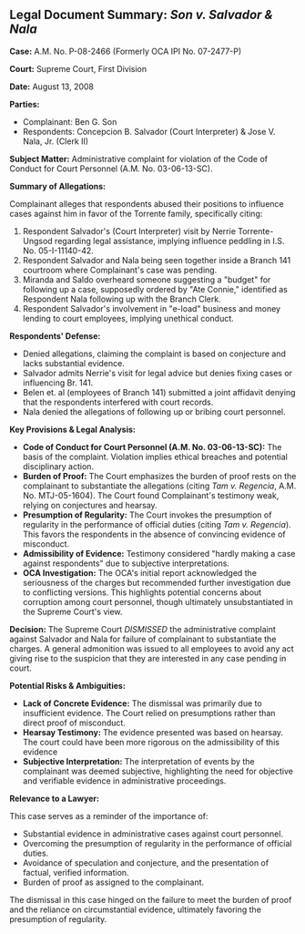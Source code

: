 ## Legal Document Summary: *Son v. Salvador & Nala*

**Case:** A.M. No. P-08-2466 (Formerly OCA IPI No. 07-2477-P)

**Court:** Supreme Court, First Division

**Date:** August 13, 2008

**Parties:**

*   Complainant: Ben G. Son
*   Respondents: Concepcion B. Salvador (Court Interpreter) & Jose V. Nala, Jr. (Clerk II)

**Subject Matter:** Administrative complaint for violation of the Code of Conduct for Court Personnel (A.M. No. 03-06-13-SC).

**Summary of Allegations:**

Complainant alleges that respondents abused their positions to influence cases against him in favor of the Torrente family, specifically citing:

1.  Respondent Salvador's (Court Interpreter) visit by Nerrie Torrente-Ungsod regarding legal assistance, implying influence peddling in I.S. No. 05-I-11140-42.
2.  Respondent Salvador and Nala being seen together inside a Branch 141 courtroom where Complainant's case was pending.
3.  Miranda and Saldo overheard someone suggesting a "budget" for following up a case, supposedly ordered by "Ate Connie," identified as Respondent Nala following up with the Branch Clerk.
4.  Respondent Salvador's involvement in "e-load" business and money lending to court employees, implying unethical conduct.

**Respondents' Defense:**

*   Denied allegations, claiming the complaint is based on conjecture and lacks substantial evidence.
*   Salvador admits Nerrie's visit for legal advice but denies fixing cases or influencing Br. 141.
*   Belen et. al (employees of Branch 141) submitted a joint affidavit denying that the respondents interfered with court records.
*   Nala denied the allegations of following up or bribing court personnel.

**Key Provisions & Legal Analysis:**

*   **Code of Conduct for Court Personnel (A.M. No. 03-06-13-SC):** The basis of the complaint. Violation implies ethical breaches and potential disciplinary action.
*   **Burden of Proof:** The Court emphasizes the burden of proof rests on the complainant to substantiate the allegations (citing *Tam v. Regencia*, A.M. No. MTJ-05-1604). The Court found Complainant's testimony weak, relying on conjectures and hearsay.
*   **Presumption of Regularity:** The Court invokes the presumption of regularity in the performance of official duties (citing *Tam v. Regencia*). This favors the respondents in the absence of convincing evidence of misconduct.
*   **Admissibility of Evidence:** Testimony considered "hardly making a case against respondents" due to subjective interpretations.
*   **OCA Investigation:** The OCA's initial report acknowledged the seriousness of the charges but recommended further investigation due to conflicting versions. This highlights potential concerns about corruption among court personnel, though ultimately unsubstantiated in the Supreme Court's view.

**Decision:** The Supreme Court *DISMISSED* the administrative complaint against Salvador and Nala for failure of complainant to substantiate the charges. A general admonition was issued to all employees to avoid any act giving rise to the suspicion that they are interested in any case pending in court.

**Potential Risks & Ambiguities:**

*   **Lack of Concrete Evidence:** The dismissal was primarily due to insufficient evidence. The Court relied on presumptions rather than direct proof of misconduct.
*   **Hearsay Testimony:** The evidence presented was based on hearsay. The court could have been more rigorous on the admissibility of this evidence
*   **Subjective Interpretation:** The interpretation of events by the complainant was deemed subjective, highlighting the need for objective and verifiable evidence in administrative proceedings.

**Relevance to a Lawyer:**

This case serves as a reminder of the importance of:

*   Substantial evidence in administrative cases against court personnel.
*   Overcoming the presumption of regularity in the performance of official duties.
*   Avoidance of speculation and conjecture, and the presentation of factual, verified information.
*   Burden of proof as assigned to the complainant.

The dismissal in this case hinged on the failure to meet the burden of proof and the reliance on circumstantial evidence, ultimately favoring the presumption of regularity.
